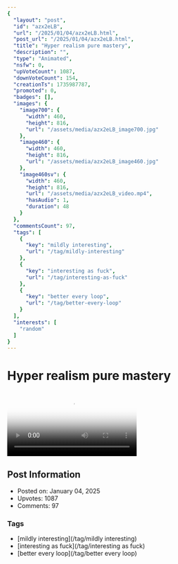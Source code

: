 ```yaml
---
{
  "layout": "post",
  "id": "azx2eLB",
  "url": "/2025/01/04/azx2eLB.html",
  "post_url": "/2025/01/04/azx2eLB.html",
  "title": "Hyper realism pure mastery",
  "description": "",
  "type": "Animated",
  "nsfw": 0,
  "upVoteCount": 1087,
  "downVoteCount": 154,
  "creationTs": 1735987787,
  "promoted": 0,
  "badges": [],
  "images": {
    "image700": {
      "width": 460,
      "height": 816,
      "url": "/assets/media/azx2eLB_image700.jpg"
    },
    "image460": {
      "width": 460,
      "height": 816,
      "url": "/assets/media/azx2eLB_image460.jpg"
    },
    "image460sv": {
      "width": 460,
      "height": 816,
      "url": "/assets/media/azx2eLB_video.mp4",
      "hasAudio": 1,
      "duration": 48
    }
  },
  "commentsCount": 97,
  "tags": [
    {
      "key": "mildly interesting",
      "url": "/tag/mildly-interesting"
    },
    {
      "key": "interesting as fuck",
      "url": "/tag/interesting-as-fuck"
    },
    {
      "key": "better every loop",
      "url": "/tag/better-every-loop"
    }
  ],
  "interests": [
    "random"
  ]
}
---
```


# Hyper realism pure mastery

<video controls playsinline loop poster="/assets/media/azx2eLB_image460.jpg">
  <source src="/assets/media/azx2eLB_video.mp4" type="video/mp4">
  Your browser does not support the video tag.
</video>

## Post Information

- Posted on: January 04, 2025
- Upvotes: 1087
- Comments: 97

### Tags

- [mildly interesting](/tag/mildly interesting)
- [interesting as fuck](/tag/interesting as fuck)
- [better every loop](/tag/better every loop)

